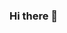 ### Hi there 👋

<!--
**Irezair/Irezair** is a ✨ _special_ ✨ repository because its `README.md` (this file) appears on your GitHub profile.
